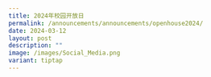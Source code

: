 ```yaml
---
title: 2024年校园开放日
permalink: /announcements/announcements/openhouse2024/
date: 2024-03-12
layout: post
description: ""
image: /images/Social_Media.png
variant: tiptap
---
```

